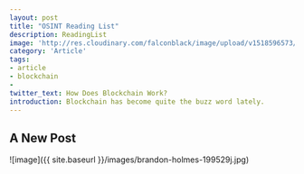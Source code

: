 ```yaml
---
layout: post
title: "OSINT Reading List"
description: ReadingList
image: 'http://res.cloudinary.com/falconblack/image/upload/v1518596573/arturo-castaneyra-397129j.jpg'
category: 'Article'
tags:
- article
- blockchain
-
twitter_text: How Does Blockchain Work?
introduction: Blockchain has become quite the buzz word lately.
---
```

## A New Post
![image]({{ site.baseurl }}/images/brandon-holmes-199529j.jpg)
